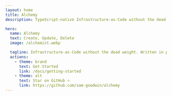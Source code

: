 ```yaml
---
layout: home
title: Alchemy
description: TypeScript-native Infrastructure-as-Code without the dead weight. Create, Update, Delete resources with pure async TypeScript.

hero:
  name: Alchemy
  text: Create, Update, Delete
  image: /alchemist.webp

  tagline: Infrastructure-as-Code without the dead weight. Written in pure TypeScript, optimized for Gen-AI.
  actions:
    - theme: brand
      text: Get Started
      link: /docs/getting-started
    - theme: alt
      text: Star on GitHub ⭐️
      link: https://github.com/sam-goodwin/alchemy
---
```

